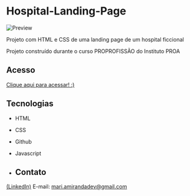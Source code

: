# Hospital-Landing-Page
![Preview](https://github.com/MaduSales/Hospital-Landing-Page/assets/166547195/a136d033-b24c-4e76-8c74-c678d242b263)

Projeto com HTML e CSS de uma landing page de um hospital ficcional

Projeto construído durante o curso PROPROFISSÃO do Instituto PROA


## Acesso

[Clique aqui para acessar! :)](https://madusales.github.io/Hospital-Landing-Page/)

## Tecnologias
- HTML
- CSS
- Github
- Javascript

- ## Contato
[(LinkedIn)](www.linkedin.com/in/mariaeduardasales)
E-mail: mari.amirandadev@gmail.com

